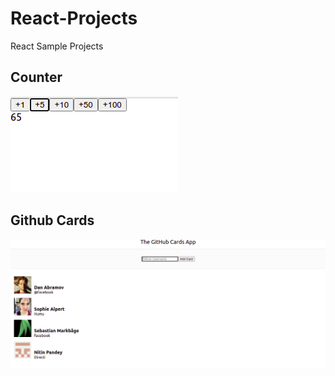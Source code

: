 # React-Projects
React Sample Projects

## Counter
![img](./counter/demo_1.png)
## Github Cards
![img](./github-cards/demo_1.png)
